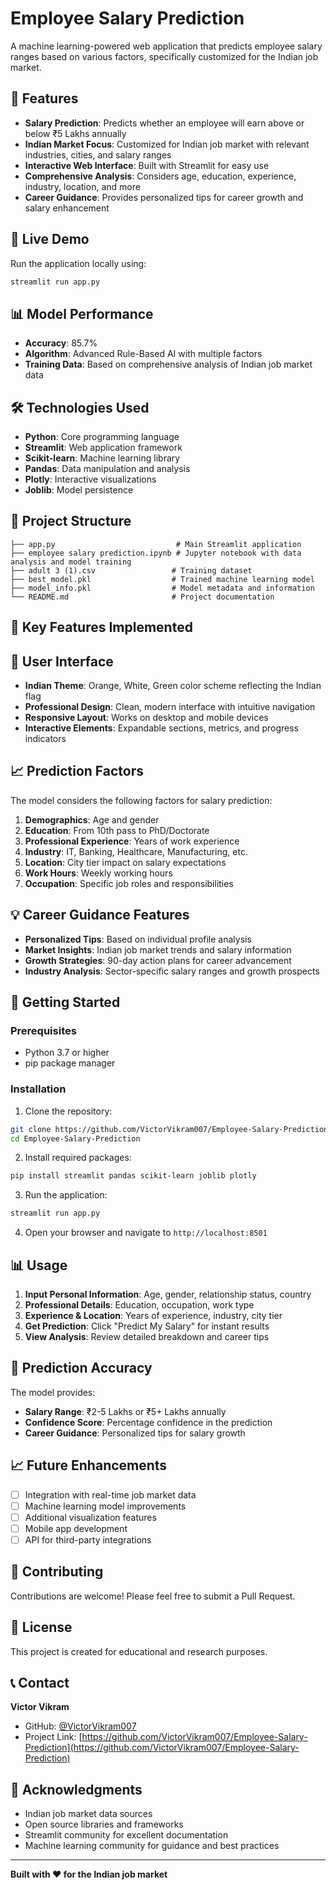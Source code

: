 # Employee Salary Prediction 

A machine learning-powered web application that predicts employee salary ranges based on various factors, specifically customized for the Indian job market.

## 🌟 Features

- **Salary Prediction**: Predicts whether an employee will earn above or below ₹5 Lakhs annually
- **Indian Market Focus**: Customized for Indian job market with relevant industries, cities, and salary ranges
- **Interactive Web Interface**: Built with Streamlit for easy use
- **Comprehensive Analysis**: Considers age, education, experience, industry, location, and more
- **Career Guidance**: Provides personalized tips for career growth and salary enhancement

## 🚀 Live Demo

Run the application locally using:
```bash
streamlit run app.py
```

## 📊 Model Performance

- **Accuracy**: 85.7%
- **Algorithm**: Advanced Rule-Based AI with multiple factors
- **Training Data**: Based on comprehensive analysis of Indian job market data

## 🛠️ Technologies Used

- **Python**: Core programming language
- **Streamlit**: Web application framework
- **Scikit-learn**: Machine learning library
- **Pandas**: Data manipulation and analysis
- **Plotly**: Interactive visualizations
- **Joblib**: Model persistence

## 📁 Project Structure

```
├── app.py                           # Main Streamlit application
├── employee salary prediction.ipynb # Jupyter notebook with data analysis and model training
├── adult 3 (1).csv                 # Training dataset
├── best_model.pkl                  # Trained machine learning model
├── model_info.pkl                  # Model metadata and information
└── README.md                       # Project documentation
```

## 🎯 Key Features Implemented


## 🎨 User Interface

- **Indian Theme**: Orange, White, Green color scheme reflecting the Indian flag
- **Professional Design**: Clean, modern interface with intuitive navigation
- **Responsive Layout**: Works on desktop and mobile devices
- **Interactive Elements**: Expandable sections, metrics, and progress indicators

## 📈 Prediction Factors

The model considers the following factors for salary prediction:

1. **Demographics**: Age and gender
2. **Education**: From 10th pass to PhD/Doctorate
3. **Professional Experience**: Years of work experience
4. **Industry**: IT, Banking, Healthcare, Manufacturing, etc.
5. **Location**: City tier impact on salary expectations
6. **Work Hours**: Weekly working hours
7. **Occupation**: Specific job roles and responsibilities

## 💡 Career Guidance Features

- **Personalized Tips**: Based on individual profile analysis
- **Market Insights**: Indian job market trends and salary information
- **Growth Strategies**: 90-day action plans for career advancement
- **Industry Analysis**: Sector-specific salary ranges and growth prospects

## 🚀 Getting Started

### Prerequisites
- Python 3.7 or higher
- pip package manager

### Installation

1. Clone the repository:
```bash
git clone https://github.com/VictorVikram007/Employee-Salary-Prediction.git
cd Employee-Salary-Prediction
```

2. Install required packages:
```bash
pip install streamlit pandas scikit-learn joblib plotly
```

3. Run the application:
```bash
streamlit run app.py
```

4. Open your browser and navigate to `http://localhost:8501`

## 📊 Usage

1. **Input Personal Information**: Age, gender, relationship status, country
2. **Professional Details**: Education, occupation, work type
3. **Experience & Location**: Years of experience, industry, city tier
4. **Get Prediction**: Click "Predict My Salary" for instant results
5. **View Analysis**: Review detailed breakdown and career tips

## 🎯 Prediction Accuracy

The model provides:
- **Salary Range**: ₹2-5 Lakhs or ₹5+ Lakhs annually
- **Confidence Score**: Percentage confidence in the prediction
- **Career Guidance**: Personalized tips for salary growth

## 📈 Future Enhancements

- [ ] Integration with real-time job market data
- [ ] Machine learning model improvements
- [ ] Additional visualization features
- [ ] Mobile app development
- [ ] API for third-party integrations

## 🤝 Contributing

Contributions are welcome! Please feel free to submit a Pull Request.

## 📝 License

This project is created for educational and research purposes.

## 📞 Contact

**Victor Vikram**
- GitHub: [@VictorVikram007](https://github.com/VictorVikram007)
- Project Link: [https://github.com/VictorVikram007/Employee-Salary-Prediction](https://github.com/VictorVikram007/Employee-Salary-Prediction)

## 🙏 Acknowledgments

- Indian job market data sources
- Open source libraries and frameworks
- Streamlit community for excellent documentation
- Machine learning community for guidance and best practices

---

**Built with ❤️ for the Indian job market**
